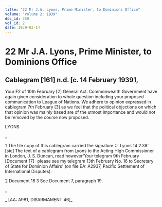 ```yaml
---
title: "22 Mr J.A. Lyons, Prime Minister, to Dominions Office"
volume: "Volume 2: 1939"
doc_id: 359
vol_id: 2
date: 1939-02-14
---
```


# 22 Mr J.A. Lyons, Prime Minister, to Dominions Office

## Cablegram [161] n.d. [c. 14 February 19391,

Your F2 of 10th February [2] General Act. Commonwealth Government have again given consideration to whole question including your proposed communication to League of Nations. We adhere to opinion expressed in cablegram 7th February [3] as we feel that the political objections on which that opinion was mainly based are of the utmost importance and would not be removed by the course now proposed.

LYONS

_

1 The file copy of this cablegram carried the signature 'J. Lyons 14.2.38' [sic] The text of a cablegram from Lyons to the Acting High Commissioner in London, J. S. Duncan, read however'Your telegram 9th February [Document 17]- please see my telegram 13th February No. 16 to Secretary of State for Dominion Affairs' (on file EA: A2937, Pacific Settlement of International Disputes).

2 Document 18 3 See Document 7, paragraph 19.

_

_ [AA: A981, DISARMAMENT 46]_
